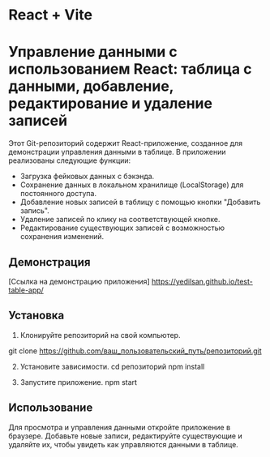 # React + Vite

# Управление данными с использованием React: таблица с данными, добавление, редактирование и удаление записей

Этот Git-репозиторий содержит React-приложение, созданное для демонстрации управления данными в таблице. В приложении реализованы следующие функции:

- Загрузка фейковых данных с бэкэнда.
- Сохранение данных в локальном хранилище (LocalStorage) для постоянного доступа.
- Добавление новых записей в таблицу с помощью кнопки "Добавить запись".
- Удаление записей по клику на соответствующей кнопке.
- Редактирование существующих записей с возможностью сохранения изменений.

## Демонстрация

[Ссылка на демонстрацию приложения] https://yedilsan.github.io/test-table-app/

## Установка

1. Клонируйте репозиторий на свой компьютер.

git clone https://github.com/ваш_пользовательский_путь/репозиторий.git

2. Установите зависимости.
cd репозиторий
npm install

3. Запустите приложение.
npm start

## Использование
Для просмотра и управления данными откройте приложение в браузере.
Добавьте новые записи, редактируйте существующие и удаляйте их, чтобы увидеть как управляются данными в таблице.
